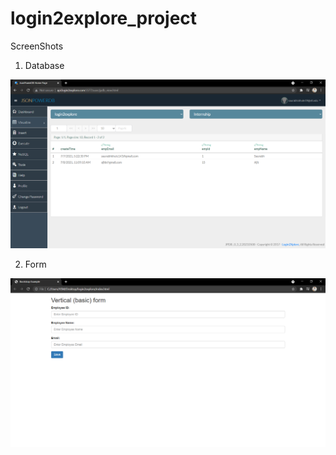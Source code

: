 # login2explore_project

ScreenShots 
1. Database 

![](Images/database.PNG)

2. Form 

![](Images/form.PNG)
